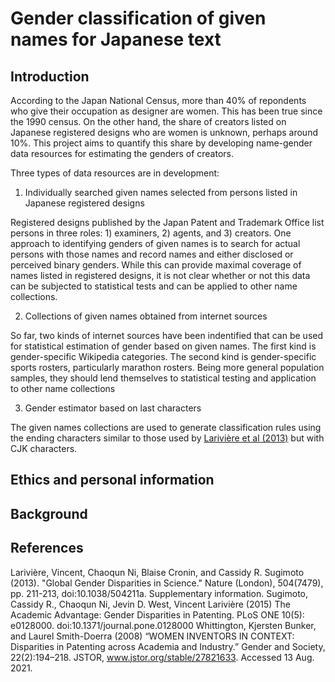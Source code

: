 # Gender classification of given names for Japanese text

## Introduction

According to the Japan National Census, more than 40% of repondents who give their occupation as designer are women. This has been true since the 1990 census. On the other hand, the share of creators listed on Japanese registered designs who are women is unknown, perhaps around 10%. This project aims to quantify this share by developing name-gender data resources for estimating the genders of creators.

Three types of data resources are in development:

1. Individually searched given names selected from persons listed in Japanese registered designs

Registered designs published by the Japan Patent and Trademark Office list persons in three roles: 1) examiners, 2) agents, and 3) creators. One approach to identifying genders of given names is to search for actual persons with those names and record names and either disclosed or perceived binary genders. While this can provide maximal coverage of names listed in registered designs, it is not clear whether or not this data can be subjected to statistical tests and can be applied to other name collections.

2. Collections of given names obtained from internet sources

So far, two kinds of internet sources have been indentified that can be used for statistical estimation of gender based on given names. The first kind is gender-specific Wikipedia categories. The second kind is gender-specific sports rosters, particularly marathon rosters. Being more general population samples, they should lend themselves to statistical testing and application to other name collections

3. Gender estimator based on last characters

The given names collections are used to generate classification rules using the ending characters similar to those used by <a href="#LariviereEtal2013">Larivière et al (2013)</a> but with CJK characters.

## Ethics and personal information

## Background


## References
<a id="LariviereEtal2013">Larivière, Vincent, Chaoqun Ni, Blaise Cronin, and Cassidy R. Sugimoto (2013).</a> "Global Gender Disparities in Science." Nature (London), 504(7479), pp. 211-213, doi:10.1038/504211a. Supplementary information.
<a id="SugimotoEtal2015">Sugimoto, Cassidy R., Chaoqun Ni, Jevin D. West, Vincent Larivière (2015)</a> The Academic Advantage: Gender Disparities in Patenting. PLoS ONE 10(5): e0128000. doi:10.1371/journal.pone.0128000
<a id="WhittingtonEtal2008">Whittington, Kjersten Bunker, and Laurel Smith-Doerra (2008)</a> “WOMEN INVENTORS IN CONTEXT: Disparities in Patenting across Academia and Industry.” Gender and Society, 22(2):194–218. JSTOR, www.jstor.org/stable/27821633. Accessed 13 Aug. 2021.